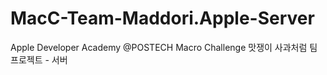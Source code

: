 # MacC-Team-Maddori.Apple-Server
Apple Developer Academy @POSTECH
Macro Challenge
맛쟁이 사과처럼 팀 프로젝트 - 서버